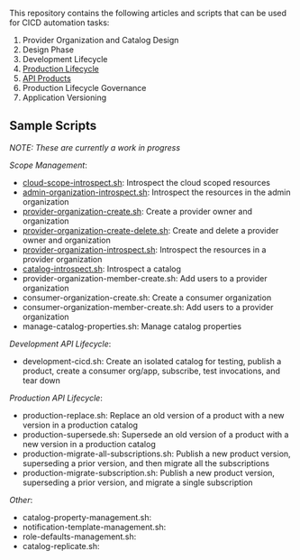 This repository contains the following articles and scripts that can
be used for CICD automation tasks:

1. Provider Organization and Catalog Design
2. Design Phase
3. Development Lifecycle
4. [Production Lifecycle](./production-lifecycle.md)
5. [API Products](./api-products.md)
6. Production Lifecycle Governance
7. Application Versioning



## Sample Scripts

*NOTE: These are currently a work in progress*

*Scope Management*:
- [cloud-scope-introspect.sh](./scripts/cloud-scope-introspect.sh): Introspect the cloud scoped resources
- [admin-organization-introspect.sh](./scripts/admin-organization-introspect.sh): Introspect the resources in the admin organization
- [provider-organization-create.sh](./scripts/provider-organization-create.sh): Create a provider owner and organization
- [provider-organization-create-delete.sh](./scripts/provider-organization-create-delete.sh): Create and delete a provider owner and organization
- [provider-organization-introspect.sh](./scripts/provider-organization-introspect.sh): Introspect the resources in a provider organization
- [catalog-introspect.sh](./scripts/catalog-introspect.sh): Introspect a catalog
- provider-organization-member-create.sh: Add users to a provider organization
- consumer-organization-create.sh: Create a consumer organization
- consumer-organization-member-create.sh: Add users to a provider organization
- manage-catalog-properties.sh: Manage catalog properties

*Development API Lifecycle*:
- development-cicd.sh: Create an isolated catalog for testing, publish a product, create a consumer org/app, subscribe, test invocations, and tear down

*Production API Lifecycle*:
- production-replace.sh: Replace an old version of a product with a new version in a production catalog
- production-supersede.sh: Supersede an old version of a product with a new version in a production catalog
- production-migrate-all-subscriptions.sh: Publish a new product version, superseding a prior version, and then migrate all the subscriptions
- production-migrate-subscription.sh: Publish a new product version, superseding a prior version, and migrate a single subscription

*Other*:
- catalog-property-management.sh:
- notification-template-management.sh:
- role-defaults-management.sh:
- catalog-replicate.sh:
